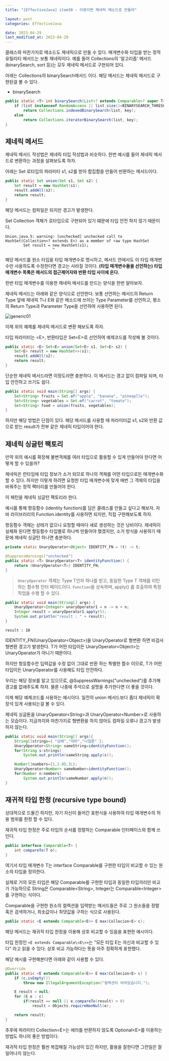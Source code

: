 ```yaml
---
title: "[EffectiveJava] item30 - 이왕이면 제네릭 메소드로 만들라"

layout: post
categories: EffectiveJava

date: 2023-04-29
last_modified_at: 2023-04-29
---
```


클래스와 마찬가지로 메소드도 제네릭으로 만들 수 있다. 매개변수화 타입을 받는 정적 유틸리티 메서드는 보통 제네릭이다.
예를 들어 Collections의 '알고리즘' 메서드(binarySearch, sort 등)는 모두 제네릭 메서드로 구현되어 있다.

아래는 Collections의 binarySearch메서드 이다. 해당 메서드는 제네릭 메서드로 구현된걸 볼 수 있다.

- binarySearch

```java
public static <T> int binarySearch(List<? extends Comparable<? super T>> list, T key) {
    if (list instanceof RandomAccess || list.size()<BINARYSEARCH_THRESHOLD)
        return Collections.indexedBinarySearch(list, key);
    else
        return Collections.iteratorBinarySearch(list, key);
}
```

## 제네릭 메서드

제네릭 메서드 작성법은 제네릭 타입 작성법과 비슷하다.
한번 예시를 들어 제네릭 메서드로 변환하는 과정을 살펴보도록 하자.

아래는 Set 로타입의 파라미터 s1, s2를 받아 합집합을 만들어 반환하는 메서드이다.

```java
public static Set union(Set s1, Set s2) {
    Set result = new HashSet(s1);
    result.addAll(s2);
    return result;
}
```

해당 메서드는 컴파일은 되지만 경고가 발생한다.

Set Collection 객체가 로타입으로 구현되어 있기 떄문에 타입 안전 하지 않기 때문이다.

```shell
Union.java.5: warning: [unchecked] unchecked call to
HashSet(Collection<? extends E>) as a member of raw type HashSet
        Set result = new HashSet(s1);
                     ^
```

해당 메서드를 원소 타입을 타입 매개변수로 명시하고, 메서드 안에서도 이 타입 매개변수만 사용하도록 수정한다면 경고는 사라질 것이다.
**(타입 매개변수들을 선언하는) 타입 매개변수 목록은 메서드의 접근제어자와 반환 타입 사이에 온다.**

한번 타입 매개변수를 이용한 제네릭 메서드를 만드는 양식을 한번 알아보자.

제네릭 메서드는 아래와 같은 양식으로 선언한다.
보통 선언하는 메서드의 Return Type 앞에 제네릭 T나 E와 같은 메소드에 쓰이는 Type Parameter를 선언하고, 평소 의 Return Type과 Parameter Type을 선언하여 사용하면 된다.

![generic01]({{site.url}}/public/image/2023/2023-04/29-java001.png)

이제 위의 예제를 제네릭 메서드로 변환 해보도록 하자.

타입 파라미터는 \<E\>, 반환타입은 Set\<E\>로 선언하여 예제코드를 작성해 볼 것이다.

```java
public static <E> Set<E> union(Set<E> s1, Set<E> s2) {
    Set<E> result = new HashSet<>(s1);
    result.addAll(s2);
    return result;
}
```

단순한 제네릭 메서드라면 이정도라면 충분하다. 이 메서드는 경고 없이 컴파일 되며, 타입 안전하고 쓰기도 쉽다.

```java
public static void main(String[] args) {
    Set<String> fruits = Set.of("apple", "banana", "pineaplle");
    Set<String> vegetables = Set.of("carrot", "tomato");
    Set<String> food = union(fruits, vegetables);
}
```

하지만 해당 방법은 단점이 있다. 해당 메서드를 사용할 때 파라미터값 s1, s2와 반환 값으로 받는 result가 전부 같은 제네릭 타입이어야 한다.


## 제네릭 싱글턴 팩토리

만약 위의 예시를 확장해 불변객체를 여러 타입으로 활용할 수 있게 만들어야 한다면 어떻게 할 수 있을까?

제네릭은 런타임에 타입 정보가 소거 되므로 하나의 객체를 어떤 타입으로든 매개변수화 할 수 있다.
하지만 이렇게 하려면 요청한 타입 매개변수에 맞게 매번 그 객체의 타입을바꿔주는 정적 팩터리를 만들어야 한다.

이 패턴을 제네릭 싱글턴 팩토리라 한다.

예시를 통해 항등함수 (identity function)를 담은 클래스를 만들고 싶다고 해보자.
자바 라이브러리의 Function.identity를 사용하면 되지만, 직접 구현해보도록 하자.

항등함수 객체는 상태가 없으니 요청할 때마다 새로 생성하는 것은 낭비이다. 제네릭이 실체화 된다면 항등함수 타입별로 하나씩 만들어야 했겠지만, 소거 방식을 사용하기 때문에 제네릭 싱글턴 하나면 충분하다.

```java
private static UnaryOperator<Object> IDENTITY_FN = (t) -> t;

@SuppressWarnings("unchecked")
public static <T> UnaryOperator<T> identityFunction() {
    return (UnaryOperator<T>) IDENTITY_FN;
}
```

> `UnaryOperator` 객체는 Type T인자 하나를 받고, 동일한 Type T 객체를 리턴하는 함수형 인터 페이드이다.
> `Function`을 상속하며, apply() 를 호출하여 특정 작업을 수행 할 수 있다.
>
```java
public static void main(String[] args) {
    UnaryOperator<Integer> unaryOperator1 = n -> n + n;
    Integer result = unaryOperator1.apply(5);
    System.out.println("result : " + result);
}
```
>
```shell
result : 10
```

IDENTITY_FN(UnaryOperator\<Object\>)을 UnaryOperator<T>로 형변환 하면 비검사 형변환 경고가 발생한다.
T가 어떤 타입이든 UnaryOperator\<Object\>는 UnaryOperator<T>가 아니기 때문이다.

하지만 항등함수란 입력값을 수정 없이 그대로 반환 하는 특별한 함수 이므로, T가 어떤 타입이든 UnaryOperator<T>를 사용해도 타입 안전하다.

우리는 해당 정보를 알고 있으므로, @SuppressWarnings("unchecked")를 추가해 경고를 없애주도록 하자.
물론 나중에 주석으로 설명을 추가한다면 더 좋을 것이다.

이제 해당 예제코드를 사용하는 예시이다. 일전의 union 메서드보다 좀더 제네릭이 확장석 있게 사용되는걸 볼 수 있다.

제네릭 싱글톤을 UnaryOperator\<String\>과 UnaryOperator\<Number\>로 사용하는 모습이다.
지금까지와 마찬가지로 형변환을 하지 않아도 컴파일 오류나 경고가 발생하지 않는다.

```java
public static void main(String[] args){
    String[]strings={ "삼베","대마","나일론" };
    UnaryOperator<String> sameString=identityFunction();
    for(String s:strings)
        System.out.println(sameString.apply(s));

    Number[]numbers={1,2.0D,3L};
    UnaryOperator<Number> sameNumber=identityFunction();
    for(Number n:nembers)
        System.out.println(sameNumber.apply(n));
}
```


## 재귀적 타입 한정 (recursive type bound)

상대적으로 드물긴 하지만, 자기 자신이 들어간 표현식을 사용하여 타입 매개변수의 허용 범위를 한정 할 수 있다.

재귀적 타입 한정은 주로 타입의 순서를 정렬하는 Comparable 인터페이스와 함께 쓰인다.

```java
public interface Comparable<T> {
    int compareTo(T o);
}
```

여기서 타입 매개변수 T는 interface Comparable<T>를 구현한 타입이 비교할 수 있는 원소의 타입을 정의한다.

실제로 거의 모든 타입은 해당 Comparable를 구현한 타입과 동일한 타입끼리만 비교가 가능하므로 String은 Comparable\<String\>, Integer는 Comparable\<Integer\>를 구현하는 식이다.

Comparable을 구현한 원소의 컬렉션을 입력받는 메서드들은 주로 그 원소들을 정렬 혹은 검색하거나, 최솟값이나 최댓값을 구하는 식으로 사용된다.

```java
public static <E extends Comparable<E>> E max(Collecion<E> c);
```

해당 메서드는 재귀적 타입 한정을 이용해 상호 비교할 수 있음을 표현한 예시이다.

타입 한정인 `<E extends Comparable\<E\>>`는 "모든 타입 E는 자신과 비교할 수 있다" 라고 읽을 수 있다.
상호 비교 가능하다는 뜻을 아주 정확하게 표현했다.

해당 예시를 구현해본다면 아래와 같이 사용할 수 있다.

```java
@Override
public static <E extends Comparable<E>> E max(Collecion<E> c) {
    if (c.isEmpty())
        throw new IllegalArgumentException("컬렉션이 비어있습니다.");

    E result = null;
    for (E e : c)
        if(result == null || e.compareTo(result) > 0)
            result = Objects.requireNonNull(e);

    return result;
}
```

추후에 파라미터 Collection\<E\>는 에러를 반환하지 않도록 Optional\<E\>를 이용하는 방법도 하나의 좋은 방법이다.

재귀적 타입 한정은 훨씬 복잡해질 가능성이 있긴 하지만, 활용을 잘한다면 그런일은 잘 일어나지 않는다.



